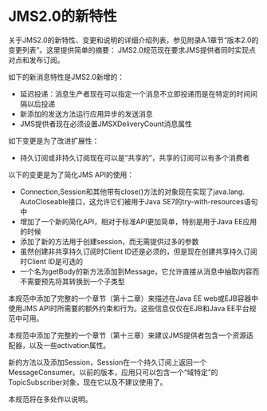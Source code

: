 # JMS2.0的新特性

关于JMS2.0的新特性、变更和说明的详细介绍列表，参见附录A.1章节“版本2.0的变更列表”。这里提供简单的摘要：
JMS2.0规范现在要求JMS提供者同时实现点对点和发布订阅。

如下的新消息特性是JMS2.0新增的：
* 延迟投递：消息生产者现在可以指定一个消息不立即投递而是在特定的时间间隔以后投递
* 新添加的发送方法运行应用异步的发送消息
* JMS提供者现在必须设置JMSXDeliveryCount消息属性

如下变更是为了改进扩展性：
* 持久订阅或非持久订阅现在可以是“共享的”，共享的订阅可以有多个消费者

以下的变更是为了简化JMS API的使用：
* Connection,Session和其他带有close()方法的对象现在实现了java.lang. AutoCloseable接口，这允许它们被用于Java SE7的try-with-resources语句中
* 增加了一个新的简化API，相对于标准API更加简单，特别是用于Java EE应用的时候
* 添加了新的方法用于创建session，而无需提供过多的参数
* 虽然创建非共享持久订阅时Client ID还是必须的，但是现在创建共享持久订阅时Client ID是可选的
* 一个名为getBody的新方法添加到Message，它允许直接从消息中抽取内容而不需要预先将其转换到一个子类型

本规范中添加了完整的一个章节（第十二章）来描述在Java EE web或EJB容器中使用JMS API时所需要的额外约束和行为。这些信息仅仅在EJB和Java EE平台规范中可用。

本规范中添加了完整的一个章节（第十三章）来建议JMS提供者包含一个资源适配器，以及一些activation属性。

新的方法以及添加Session，Session在一个持久订阅上返回一个MessageConsumer。以前的版本，应用只可以包含一个“域特定”的TopicSubscriber对象，现在它以及不建议使用了。

本规范将在多处作以说明。

